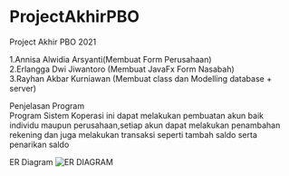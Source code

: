 
# ProjectAkhirPBO
Project Akhir PBO 2021

1.Annisa Alwidia Arsyanti(Membuat Form Perusahaan)<br />
2.Erlangga Dwi Jiwantoro (Membuat JavaFx Form Nasabah)<br />
3.Rayhan Akbar Kurniawan (Membuat class dan Modelling database + server)<br />

Penjelasan Program<br />
Program Sistem Koperasi ini dapat melakukan pembuatan akun baik individu maupun perusahaan,setiap akun dapat melakukan penambahan rekening dan juga melakukan transaksi seperti tambah saldo serta penarikan saldo<br />


ER Diagram
![ER DIAGRAM](https://user-images.githubusercontent.com/83545747/147442082-368d6d93-d936-48ff-a59a-172e65b5e6f3.png)
